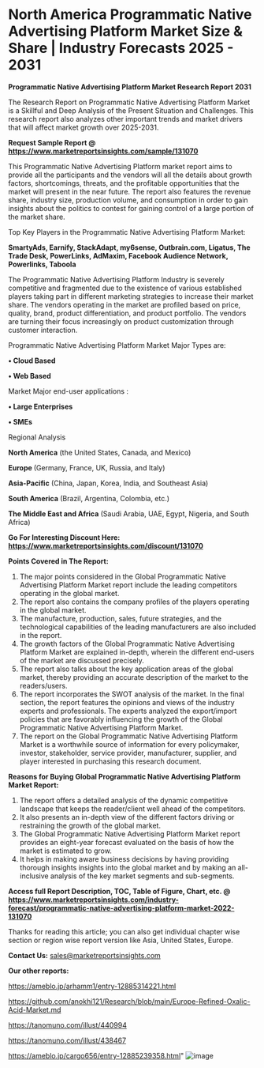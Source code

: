 # North America Programmatic Native Advertising Platform Market Size & Share | Industry Forecasts 2025 - 2031

<strong>Programmatic Native Advertising Platform Market Research Report 2031</strong>

The Research Report on Programmatic Native Advertising Platform Market is a Skillful and Deep Analysis of the Present Situation and Challenges. This research report also analyzes other important trends and market drivers that will affect market growth over 2025-2031.

<strong>Request Sample Report @ <a href=https://www.marketreportsinsights.com/sample/131070>https://www.marketreportsinsights.com/sample/131070</a></strong>

This Programmatic Native Advertising Platform market report aims to provide all the participants and the vendors will all the details about growth factors, shortcomings, threats, and the profitable opportunities that the market will present in the near future. The report also features the revenue share, industry size, production volume, and consumption in order to gain insights about the politics to contest for gaining control of a large portion of the market share.

Top Key Players in the Programmatic Native Advertising Platform Market:

<strong>SmartyAds, Earnify, StackAdapt, my6sense, Outbrain.com, Ligatus, The Trade Desk, PowerLinks, AdMaxim, Facebook Audience Network, Powerlinks, Taboola</strong>

The Programmatic Native Advertising Platform Industry is severely competitive and fragmented due to the existence of various established players taking part in different marketing strategies to increase their market share. The vendors operating in the market are profiled based on price, quality, brand, product differentiation, and product portfolio. The vendors are turning their focus increasingly on product customization through customer interaction.

Programmatic Native Advertising Platform Market Major Types are:

<strong>• Cloud Based

• Web Based</strong>

Market Major end-user applications :

<strong>• Large Enterprises

• SMEs</strong>

Regional Analysis

</u><strong><b>North America</b></strong> (the United States, Canada, and Mexico)

<strong><b>Europe </b></strong>(Germany, France, UK, Russia, and Italy)

<strong><b>Asia-Pacific</b></strong> (China, Japan, Korea, India, and Southeast Asia)

<strong><b>South America</b></strong> (Brazil, Argentina, Colombia, etc.)

<strong><b>The Middle East and Africa</b></strong> (Saudi Arabia, UAE, Egypt, Nigeria, and South Africa)

<strong>Go For Interesting Discount Here: <a href=https://www.marketreportsinsights.com/discount/131070>https://www.marketreportsinsights.com/discount/131070</a></strong>

<strong>Points Covered in The Report:</strong>
<ol>
  <li>The major points considered in the Global Programmatic Native Advertising Platform Market report include the leading competitors operating in the global market.</li>
  <li>The report also contains the company profiles of the players operating in the global market.</li>
  <li>The manufacture, production, sales, future strategies, and the technological capabilities of the leading manufacturers are also included in the report.</li>
  <li>The growth factors of the Global Programmatic Native Advertising Platform Market are explained in-depth, wherein the different end-users of the market are discussed precisely.</li>
  <li>The report also talks about the key application areas of the global market, thereby providing an accurate description of the market to the readers/users.</li>
  <li>The report incorporates the SWOT analysis of the market. In the final section, the report features the opinions and views of the industry experts and professionals. The experts analyzed the export/import policies that are favorably influencing the growth of the Global Programmatic Native Advertising Platform Market.</li>
  <li>The report on the Global Programmatic Native Advertising Platform Market is a worthwhile source of information for every policymaker, investor, stakeholder, service provider, manufacturer, supplier, and player interested in purchasing this research document.</li>
</ol>
<strong>Reasons for Buying Global Programmatic Native Advertising Platform Market Report:</strong>

<ol>
  <li>The report offers a detailed analysis of the dynamic competitive landscape that keeps the reader/client well ahead of the competitors.</li>
  <li>It also presents an in-depth view of the different factors driving or restraining the growth of the global market.</li>
  <li>The Global Programmatic Native Advertising Platform Market report provides an eight-year forecast evaluated on the basis of how the market is estimated to grow.</li>
  <li>It helps in making aware business decisions by having providing thorough insights insights into the global market and by making an all-inclusive analysis of the key market segments and sub-segments.</li>
</ol>
<strong>Access full Report Description, TOC, Table of Figure, Chart, etc. @ <a href=https://www.marketreportsinsights.com/industry-forecast/programmatic-native-advertising-platform-market-2022-131070>https://www.marketreportsinsights.com/industry-forecast/programmatic-native-advertising-platform-market-2022-131070</a></strong>


Thanks for reading this article; you can also get individual chapter wise section or region wise report version like Asia, United States, Europe.

<strong>Contact Us:</strong>
sales@marketreportsinsights.com

<strong>Our other reports:</strong>

<a href=https://ameblo.jp/arhamm1/entry-12885314221.html>https://ameblo.jp/arhamm1/entry-12885314221.html</a>

<a href=https://github.com/anokhi121/Research/blob/main/Europe-Refined-Oxalic-Acid-Market.md>https://github.com/anokhi121/Research/blob/main/Europe-Refined-Oxalic-Acid-Market.md</a>

<a href=https://tanomuno.com/illust/440994>https://tanomuno.com/illust/440994</a>

<a href=https://tanomuno.com/illust/438467>https://tanomuno.com/illust/438467</a>

<a href=https://ameblo.jp/cargo656/entry-12885239358.html>https://ameblo.jp/cargo656/entry-12885239358.html</a>"
![image](https://github.com/user-attachments/assets/9df6179b-3fde-4f5e-a8fc-8cdd09ea8cbf)
